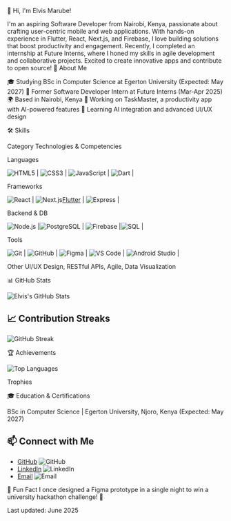 👋 Hi, I'm Elvis Marube!

I'm an aspiring Software Developer from Nairobi, Kenya, passionate about crafting user-centric mobile and web applications. With hands-on experience in Flutter, React, Next.js, and Firebase, I love building solutions that boost productivity and engagement. Recently, I completed an internship at Future Interns, where I honed my skills in agile development and collaborative projects. Excited to create innovative apps and contribute to open source!
🌟 About Me

🎓 Studying BSc in Computer Science at Egerton University (Expected: May 2027)
💼 Former Software Developer Intern at Future Interns (Mar-Apr 2025)
🌍 Based in Nairobi, Kenya
🔭 Working on TaskMaster, a productivity app with AI-powered features
🌱 Learning AI integration and advanced UI/UX design

🛠️ Skills


Category
Technologies & Competencies



Languages

![HTML5](https://img.shields.io/badge/-HTML5-E34F26?logo=html5&logoColor=white) | ![CSS3](https://img.shields.io/badge/-CSS3-1572B6?logo=css3&logoColor=white) |  ![JavaScript](https://img.shields.io/badge/-JavaScript-F7DF1E?logo=javascript&logoColor=black) | ![Dart](https://img.shields.io/badge/-Dart-0175C2?logo=dart&logoColor=white) |



Frameworks

 ![React](https://img.shields.io/badge/-React-61DAFB?logo=react&logoColor=black) |  ![Next.js](https://img.shields.io/badge/-Next.js-000000?logo=next.js&logoColor=white)[Flutter](https://img.shields.io/badge/-Flutter-02569B?logo=flutter&logoColor=white) | ![Express](https://img.shields.io/badge/-Express-000000?logo=express&logoColor=white) |


Backend & DB

 ![Node.js](https://img.shields.io/badge/-Node.js-339933?logo=node.js&logoColor=white) |![PostgreSQL](https://img.shields.io/badge/-PostgreSQL-4169E1?logo=postgresql&logoColor=white) |  ![Firebase](https://img.shields.io/badge/-Firebase-FFCA28?logo=firebase&logoColor=black) |![SQL](https://img.shields.io/badge/-SQL-4479A1?logo=postgresql&logoColor=white) |

Tools

 ![Git](https://img.shields.io/badge/-Git-F05032?logo=git&logoColor=white) | ![GitHub](https://img.shields.io/badge/-GitHub-181717?logo=github&logoColor=white) |  ![Figma](https://img.shields.io/badge/-Figma-F24E1E?logo=figma&logoColor=white) | ![VS Code](https://img.shields.io/badge/-VS%20Code-007ACC?logo=visual-studio-code&logoColor=white) |  ![Android Studio](https://img.shields.io/badge/-Android%20Studio-3DDC84?logo=android-studio&logoColor=white) |


Other
UI/UX Design, RESTful APIs, Agile, Data Visualization



📊 GitHub Stats

![Elvis's GitHub Stats](https://github-readme-stats-marube2005.vercel.app/api?username=marube2005&show_icons=true&theme=radical&include_all_commits=true&count_private=true)

## 📈 Contribution Streaks


![GitHub Streak](https://streak-stats.demolab.com/?user=marube2005&theme=radical)

🏆 Achievements

![Top Languages](https://github-readme-stats-marube2005.vercel.app/api/top-langs/?username=marube2005&count_private=true)

Trophies




🎓 Education & Certifications

BSc in Computer Science | Egerton University, Njoro, Kenya (Expected: May 2027)





## 📫 Connect with Me
- [GitHub](https://github.com/marube2005) ![GitHub](https://img.shields.io/badge/-GitHub-181717?logo=github&logoColor=white)
- [LinkedIn](https://linkedin.com/in/elvis-marube-499bbb299) ![LinkedIn](https://img.shields.io/badge/-LinkedIn-0A66C2?logo=linkedin&logoColor=white)
- [Email](mailto:emarube89@gmail.com) ![Email](https://img.shields.io/badge/-Email-D14836?logo=gmail&logoColor=white)

🎉 Fun Fact
I once designed a Figma prototype in a single night to win a university hackathon challenge! 🚀

Last updated: June 2025
